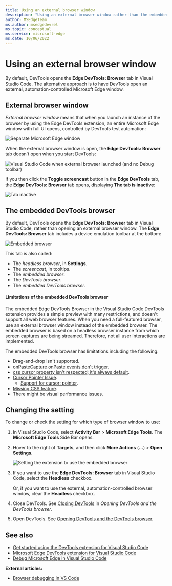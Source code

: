 ```yaml
---
title: Using an external browser window
description: "Using an external browser window rather than the embedded (headless) Edge DevTools: Browser tab in the Microsoft Edge Developer Tools extension for Visual Studio Code."
author: MSEdgeTeam
ms.author: msedgedevrel
ms.topic: conceptual
ms.service: microsoft-edge
ms.date: 10/06/2022
---
```

# Using an external browser window

By default, DevTools opens the **Edge DevTools: Browser** tab in Visual Studio Code.  The alternative approach is to have DevTools open an external, automation-controlled Microsoft Edge window.


<!-- ====================================================================== -->
## External browser window

_External browser window_ means that when you launch an instance of the browser by using the Edge DevTools extension, an entire Microsoft Edge window with full UI opens, controlled by DevTools test automation:

![Separate Microsoft Edge window](./external-browser-window-images/success-page-external-browser.png)

When the external browser window is open, the **Edge DevTools: Browser** tab doesn't open when you start DevTools:

![Visual Studio Code when external browser launched (and no Debug toolbar)](./external-browser-window-images/vscode-when-external-browser.png)

If you then click the **Toggle screencast** button in the **Edge DevTools** tab, the **Edge DevTools: Browser** tab opens, displaying **The tab is inactive**:

![Tab inactive](./external-browser-window-images/tab-inactive.png)


<!-- ====================================================================== -->
## The embedded DevTools browser

By default, DevTools opens the **Edge DevTools: Browser** tab in Visual Studio Code, rather than opening an external browser window.  The  **Edge DevTools: Browser** tab includes a device emulation toolbar at the bottom:

![Embedded browser](./external-browser-window-images/embedded-browser.png)

This tab is also called:
*  The _headless browser_, in **Settings**.
*  The _screencast_, in tooltips.
*  The _embedded browser_.
*  The _DevTools browser_.
*  The _embedded DevTools browser_.


<!-- ------------------------------ -->
#### Limitations of the embedded DevTools browser

The embedded Edge DevTools Browser in the Visual Studio Code DevTools extension provides a simple preview with many restrictions, and doesn't support all web browser features.  When you need a full-featured browser, use an external browser window instead of the embedded browser.  The embedded browser is based on a headless browser instance from which screen captures are being streamed.  Therefore, not all user interactions are implemented.

The embedded DevTools browser has limitations including the following:

* Drag-and-drop isn't supported.
* [onPasteCapture onPaste events don't trigger](https://github.com/microsoft/vscode-edge-devtools/issues/2006).
* [css cursor property isn't respected; it's always default](https://github.com/microsoft/vscode-edge-devtools/issues/1996).
* [Cursor Pointer Issue](https://github.com/microsoft/vscode-edge-devtools/issues/1656).
   * [Support for cursor: pointer](https://github.com/microsoft/vscode-edge-devtools/issues/2149).
* [Missing CSS feature](https://github.com/microsoft/vscode-edge-devtools/issues/2084).
* There might be visual performance issues.


<!-- ====================================================================== -->
## Changing the setting

To change or check the setting for which type of browser window to use:

1. In Visual Studio Code, select **Activity Bar** > **Microsoft Edge Tools**.  The **Microsoft Edge Tools** Side Bar opens.

1. Hover to the right of **Targets**, and then click **More Actions** (**...**) > **Open Settings**.

   ![Setting the extension to use the embedded browser](./external-browser-window-images/settings-headless.png)

1. If you want to use the **Edge DevTools: Browser** tab in Visual Studio Code, select the **Headless** checkbox.

   Or, if you want to use the external, automation-controlled browser window, clear the **Headless** checkbox.

1. Close DevTools.  See [Closing DevTools](./open-devtools-and-embedded-browser.md#closing-devtools) in _Opening DevTools and the DevTools browser_.

1. Open DevTools.  See [Opening DevTools and the DevTools browser](./open-devtools-and-embedded-browser.md).


<!-- ====================================================================== -->
## See also

* [Get started using the DevTools extension for Visual Studio Code](./get-started.md)
* [Microsoft Edge DevTools extension for Visual Studio Code](../microsoft-edge-devtools-extension.md)
* [Debug Microsoft Edge in Visual Studio Code](../debugger-for-edge.md)

**External articles:**

* [Browser debugging in VS Code](https://code.visualstudio.com/docs/nodejs/browser-debugging)
